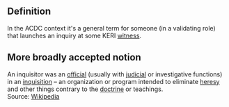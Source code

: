 ## Definition
In the ACDC context it's a general term for someone (in a validating role) that launches an inquiry at some KERI [witness](witness).

## More broadly accepted notion

An inquisitor was an [official](https://en.wikipedia.org/wiki/Official) (usually with [judicial](https://en.wikipedia.org/wiki/Judicial) or investigative functions) in an [inquisition](https://en.wikipedia.org/wiki/Inquisition) – an organization or program intended to eliminate [heresy](https://en.wikipedia.org/wiki/Heresy) and other things contrary to the [doctrine](https://en.wikipedia.org/wiki/Doctrine) or teachings.  
Source: [Wikipedia](https://en.wikipedia.org/wiki/Inquisitor)